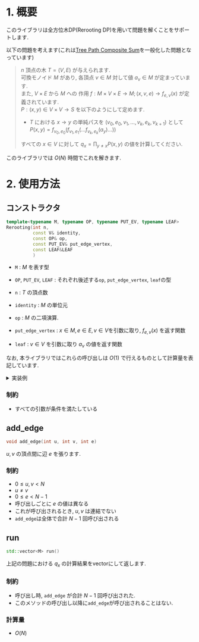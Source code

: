 # 1. 概要

このライブラリは全方位木DP(Rerooting DP)を用いて問題を解くことをサポートします.

以下の問題を考えます(これは[Tree Path Composite Sum](https://judge.yosupo.jp/problem/tree_path_composite_sum)を一般化した問題となっています)

> $n$ 頂点の木 $T=(V, E)$ が与えられます.\
> 可換モノイド $M$ があり, 各頂点 $v\in M$ 対して値 $a_v\in M$ が定まっています.\
> また, $V\times E$ から $M$ への  作用 $f:M\times V\times E \to M;(x,v,e)\to f_{e,v}(x)$ が定義されています.\
> $P:(x,y)\in V\times V\to S$ を以下のようにして定めます.
> 
> - $T$ における $x\to y$ の単純パスを $(v_0,e_0,v_1,\dots,v_{k},e_k,v_{k+1})$ として $P(x,y)=f_{v_0,e_0}(f_{v_1,e_1}(\dots f_{v_k,e_k}(a_y)\dots))$
>
> すべての $x\in V$ に対して $q_x=\displaystyle\prod_{y\neq x}{P(x,y)}$ の値を計算してください.

このライブラリでは $O(N)$ 時間でこれを解きます.

# 2. 使用方法

## コンストラクタ

```cpp
template<typename M, typename OP, typename PUT_EV, typename LEAF>
Rerooting(int n, 
          const V& identity, 
          const OP& op,
          const PUT_EV& put_edge_vertex,
          const LEAF&LEAF
          )
```

- `M` : $M$ を表す型
- `OP`, `PUT_EV`, `LEAF` : それぞれ後述する`op`, `put_edge_vertex`, `leaf`の型

- `n` : $T$ の頂点数
- `identity` : $M$ の単位元
- `op` : $M$ の二項演算.
- `put_edge_vertex` : $x\in M,e\in E,v\in V$を引数に取り, $f_{e,v}(x)$ を返す関数
- `leaf` : $v\in V$ を引数に取り $a_v$ の値を返す関数


なお, 本ライブラリではこれらの呼び出しは $O(1)$ で行えるものとして計算量を表記しています.

<details> <summary> 実装例 </summary>

[ABC222 F - Expensive Expense](https://atcoder.jp/contests/abc222/tasks/abc222_f)

```cpp

int main() {
    ...

    vector<int> c(n - 1), d(n);
    auto op = [&](ll x, ll y) { return max(x, y); };
    auto put_edge_vertex = [&](ll x, int e, int v) { return x + c[e]; };
    auto leaf = [&](int v) { return d[v]; };

    Rerooting<ll, decltype(op), decltype(put_edge_vertex), decltype(leaf)> t(
        n, 0, op, put_edge_vertex, leaf);
    
    ...
}
```

[Library Checker 「Tree Path Composite Sum」](https://judge.yosupo.jp/submission/229005)


```cpp

using mint = modint<998244353>;

int main() {
    ...

    using M = pair<mint, mint>
    auto op = [&](M x, M y) {
        return M(x.first + y.first, x.second + y.second);
    };
    auto put_edge_vertex = [&](M x, int e, int) {
        return M(b[e] * x.first + c[e] * x.second, x.second);
    };
    auto leaf = [&](int v) { return M(a[v], mint(1)); };

    Rerooting<M, decltype(op), decltype(put_edge_vertex), decltype(leaf)> 
        t(n, M(), op, put_edge_vertex, leaf);

    ...
}

```


</details>

### 制約

- すべての引数が条件を満たしている

## add_edge

```cpp
void add_edge(int u, int v, int e)
```
$u,v$ の頂点間に辺 $e$ を張ります.

### 制約
- $0\leq u,v\lt N$
- $u\neq v$
- $0\leq e\lt N-1$
- 呼び出しごとに $e$ の値は異なる
- これが呼び出されるとき, $u,v$ は連結でない
- `add_edge`は全体で合計 $N-1$ 回呼び出される

## run

```cpp
std::vector<M> run()
```
上記の問題における $q_x$ の計算結果をvectorにして返します.

### 制約

- 呼び出し時, `add_edge` が合計 $N-1$ 回呼び出された.
- このメソッドの呼び出し以降に`add_edge`が呼び出されることはない.

### 計算量 
- $O(N)$